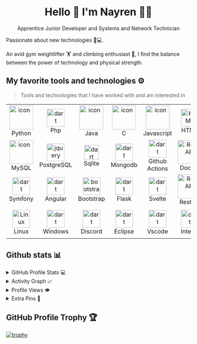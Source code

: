 <h1 align='center' > Hello 👋 I'm Nayren 👨‍💻</h1>

<p align='center'>
  Apprentice Junior Developer and Systems and Network Technician
</p>

<p align="justify">
Passionate about new technologies 🚀💻.

An avid gym weightlifter 🏋️ and climbing enthusiast 🧗, I find the balance between the power of technology and physical strength.</p>


## My favorite tools and technologies ⚙️

> Tools and technologies that I have worked with and am interested in


<table>
  <tr>
      <td align="center" width="96">
      <a href="#macropower-tech">
        <img src="https://techstack-generator.vercel.app/python-icon.svg" alt="icon" width="65" height="65" />
      </a>
      <br>Python
    </td>
            <td align="center" width="96">
        <img src="https://skillicons.dev/icons?i=php" width="48" height="48" alt="dart" />
      <br>Php
    </td>
            <td align="center" width="96">
        <img src="https://techstack-generator.vercel.app/java-icon.svg" alt="icon" width="65" height="65" />
      <br>Java
    </td>
    <td align="center" width="96">
        <img src="https://skillicons.dev/icons?i=c" alt="icon" width="65" height="65" />
      <br>C
    </td>
    <td align="center" width="96">
        <img src="https://techstack-generator.vercel.app/js-icon.svg" alt="icon" width="65" height="65" />
      <br>Javascript
    </td>
        <td align="center"  width="96">
        <img src="https://skillicons.dev/icons?i=html" width="48" height="48" alt="HTML" />
      <br>HTML
    </td>
        <td align="center" width="96">
        <img src="https://skillicons.dev/icons?i=css" width="48" height="48" alt="css" />
      <br>CSS
    </td>
        <td align="center" width="96">
        <img src="https://skillicons.dev/icons?i=jquery" width="48" height="48" alt="jquery" />
      <br>JQuery
    </td>
        <td align="center" width="96">
        <img src="https://techstack-generator.vercel.app/ts-icon.svg" alt="icon" width="65" height="65" />
      <br>TS
    </td>
        <td align="center" width="96">
        <img src="https://skillicons.dev/icons?i=androidstudio" width="48" height="48" alt="ASP.NET Core" />
      <br>Android Studio
    </td>
  </tr>
  <tr>
   <td align="center" width="96">
        <img src="https://techstack-generator.vercel.app/mysql-icon.svg" alt="icon" width="65" height="65" />
      <br>MySQL
    </td>
        <td align="center" width="96">
        <img src="https://skillicons.dev/icons?i=postgres" width="48" height="48" alt="jquery" />
      <br>PostgreSQL
    </td>
    <td align="center" width="96">
        <img src="https://skillicons.dev/icons?i=sqlite" width="40" height="40" alt="dart" />
      <br>Sqlite
    </td>
        <td align="center" width="96">
        <img src="https://skillicons.dev/icons?i=mongodb" width="48" height="48" alt="dart" />
      <br>Mongodb
    </td>
        <td align="center" width="96">
        <img src="https://skillicons.dev/icons?i=githubactions" width="48" height="48" alt="dart" />
      <br>Github Actions
    </td>
        <td align="center" width="96">
        <img src="https://techstack-generator.vercel.app/docker-icon.svg" width="65" height="65" alt="Rest API" />
      <br>Docker
    </td>
    <td align="center" width="96">
        <img src="https://techstack-generator.vercel.app/github-icon.svg" width="65" height="65" alt="GitHub" />
    <br>Github
    </td>
        <td align="center" width="96">
        <img src="https://skillicons.dev/icons?i=git" width="48" height="48" alt="Git" />
      <br>Git
    </td>
    <td align="center"  width="96">
        <img src="https://skillicons.dev/icons?i=gitlab" width="48" height="48" alt="GitLab" />
      <br>GitLab
    </td>
        <td align="center" width="96">
        <img src="https://skillicons.dev/icons?i=postman" width="48" height="48" alt="Postman" />
      <br>Postman
    </td>
    </tr>
    <tr>
        <td align="center" width="96">
        <img src="https://skillicons.dev/icons?i=symfony" width="48" height="48" alt="dart" />
      <br>Symfony
    </td>
        <td align="center" width="96">
        <img src="https://skillicons.dev/icons?i=angular" width="48" height="48" alt="dart" />
      <br>Angular
    </td>
        <td align="center"  width="96">
        <img src="https://skillicons.dev/icons?i=bootstrap" width="48" height="48" alt="bootstrap" />
      <br>Bootstrap
    </td>
        <td align="center" width="96">
        <img src="https://skillicons.dev/icons?i=flask" width="48" height="48" alt="dart" />
      <br>Flask
    </td>
            <td align="center" width="96">
        <img src="https://skillicons.dev/icons?i=svelte" width="48" height="48" alt="dart" />
      <br>Svelte
    </td>
        <td align="center" width="96">
    <img src="https://techstack-generator.vercel.app/restapi-icon.svg" width="65" height="65" alt="Rest API" />
          <br>Restapi
    </td>
        <td align="center" width="96">
        <img src="https://skillicons.dev/icons?i=codepen" width="48" height="48" alt="dart" />
      <br>Codepen
    </td>
    <td align="center" width="96">
        <img src="https://techstack-generator.vercel.app/nginx-icon.svg" alt="icon" width="50" height="50" />
      <br>Nginx
    </td>
        <td align="center" width="96">
        <img src="https://skillicons.dev/icons?i=redis" width="48" height="48" alt="Redis" />
      <br>Redis
    </td>
            <td align="center" width="96">
        <img src="https://skillicons.dev/icons?i=gcp" width="48" height="48" alt="dart" />
      <br>GCP
    </td>

  <tr>
    <td align="center" width="96">
        <img src="https://skillicons.dev/icons?i=linux" width="48" height="48" alt="Linux" />
      <br>Linux
    </td>
        <td align="center" width="96">
        <img src="https://skillicons.dev/icons?i=windows" width="48" height="48" alt="dart" />
      <br>Windows
    </td>
    <td align="center" width="96">
        <img src="https://skillicons.dev/icons?i=discord" width="48" height="48" alt="dart" />
      <br>Discord
    </td>
    <td align="center" width="96">
        <img src="https://skillicons.dev/icons?i=eclipse" width="48" height="48" alt="dart" />
      <br>Eclipse
    </td>
          <td align="center" width="96">
        <img src="https://skillicons.dev/icons?i=vscode" width="48" height="48" alt="dart" />
      <br>Vscode
    </td>
      <td align="center" width="96">
        <img src="https://skillicons.dev/icons?i=idea" width="48" height="48" alt="dart" />
      <br>IntelliJ
    </td>
    <td align="center" width="96">
        <img src="https://bruhin.software/img/logos/pytest.svg" width="40" height="40" alt="dart" />
      <br>Pytest
    </td>
    <td align="center" width="96">
        <img src="https://skillicons.dev/icons?i=md" width="48" height="48" alt="dart" />
      <br>Md
    </td>
    <td align="center" width="96">
        <img src="https://skillicons.dev/icons?i=stackoverflow" width="40" height="40" alt="dart" />
      <br>Stack overflow
    </td>
              <td align="center" width="96">
        <img src="https://skillicons.dev/icons?i=bientot" width="48" height="48" alt="dart" />
    </td>
  </tr>
  <tr>
 <tr>
 </tr>
</table>

## Github stats 📊

<details>
  <summary>GitHub Profile Stats 💻</summary>
  <br/>
    <a href="https://github.com/nayren23/github-readme-stats"><img alt="nayren23's Github Stats" src="https://github-readme-stats.vercel.app/api/?username=nayren23&show_icons=true&count_private=true&theme=default&hide_border=true&bg_color=fff&title_color=00E676&icon_color=00E676" height="192px"/></a>
  <a href="https://github.com/anuraghazra/github-readme-stats"><img alt="nayren23's Top Languages" src="https://github-readme-stats.vercel.app/api/top-langs/?username=nayren23&langs_count=8&layout=compact&theme=default&hide_border=true&bg_color=fff&title_color=000&icon_color=000&hide=Jupyter%20Notebook" height="192px"/></a>
  <br/>
</details>



<details>
  <summary>Activity Graph 📈</summary>
  <br/>

[![Ashutosh's github activity graph](https://github-readme-activity-graph.vercel.app/graph?username=nayren23&bg_color=ffffff&color=000000&line=04e61b&point=403d3d&area=true&hide_border=true)](https://github.com/ashutosh00710/github-readme-activity-graph)

</details>


<details>
  <summary>Profile Views 👁️️</summary>
  <br/>
  <img src="https://komarev.com/ghpvc/?username=nayren23&label=PROFILE+VIEWS&style=for-the-badge&color=brightgreen">

</details>


<details>
  <summary>Extra Pins 📌</summary>
  <br/>
  <a href="https://github.com/nayren23/UniRide-DEPLOYMENT">
  <img align="center" src="https://github-readme-stats.vercel.app/api/pin/?username=nayren23&repo=UniRide-DEPLOYMENT&theme=dark" />
</a>
  <br/>
  <br/>
 
   <a href="https://github.com/DUT-Info-Montreuil/A2Z">
  <img align="center" src="https://github-readme-stats.vercel.app/api/pin/?username=nayren23&repo=A2Z&theme=dark" />
</a>
  <br/>
  <br/>
 
   <a href="https://github.com/nayren23/CashControl">
  <img align="center" src="https://github-readme-stats.vercel.app/api/pin/?username=nayren23&repo=CashControl&theme=dark" />
 </a>


   <br/>
  <br/>
 
   <a href="https://github.com/nayren23/nayren23.github.io">
  <img align="center" src="https://github-readme-stats.vercel.app/api/pin/?username=nayren23&repo=nayren23.github.io&theme=dark" />
 </a>
 
</details>


## GitHub Profile Trophy 🏆

[![trophy](https://github-profile-trophy.vercel.app/?username=nayren23&row=1&margin-w=40)](https://github.com/ryo-ma/github-profile-trophy)